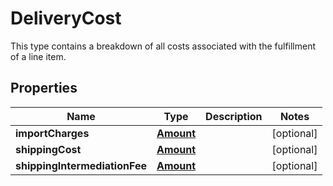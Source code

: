 

# DeliveryCost

This type contains a breakdown of all costs associated with the fulfillment of a line item.

## Properties

Name | Type | Description | Notes
------------ | ------------- | ------------- | -------------
**importCharges** | [**Amount**](Amount.md) |  |  [optional]
**shippingCost** | [**Amount**](Amount.md) |  |  [optional]
**shippingIntermediationFee** | [**Amount**](Amount.md) |  |  [optional]



